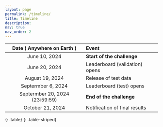 ```yaml
---
layout: page
permalink: /timeline/
title: Timeline
description:
nav: true
nav_order: 2
---
```



|   **Date ( Anywhere on Earth )**  |         **Event**          |
|:---------------------------------:|:---------------------------|
|       June 10, 2024               | **Start of the challenge** |
|       June 20, 2024               | Leaderboard (validation) opens  |
|      August 19, 2024              | Release of test data       |
|        Septermber 6, 2024         | Leaderboard (test) opens   |
|    Septermber 20, 2024 (23:59:59) | **End of the challenge**   |
|     October 21, 2024              | Notification of final results |
{: .table}
{: .table-striped}


